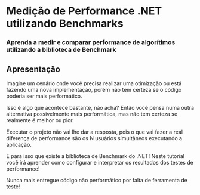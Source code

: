 # Medição de Performance .NET utilizando Benchmarks

### Aprenda a medir e comparar performance de algorítimos utilizando a biblioteca de Benchmark

## Apresentação
Imagine um cenário onde você precisa realizar uma otimização ou está fazendo uma nova implementação, porém não tem certeza se o código poderia ser mais performático.

Isso é algo que acontece bastante, não acha? 
Então você pensa numa outra alternativa possivelmente mais performática, mas não tem certeza se realmente é melhor ou pior.

Executar o projeto não vai lhe dar a resposta, pois o que vai fazer a real diferença de performance são os N usuários simultâneos executando a aplicação.

É para isso que existe a biblioteca de Benchmark do .NET!
Neste tutorial você irá aprender como configurar e interpretar os resultados dos testes de performance!

Nunca mais entregue código não performático por falta de ferramenta de teste!

